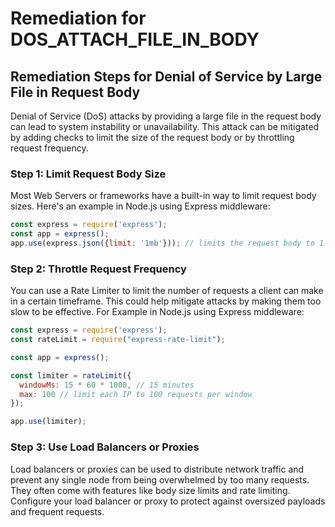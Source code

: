 # Remediation for DOS_ATTACH_FILE_IN_BODY

## Remediation Steps for Denial of Service by Large File in Request Body

Denial of Service (DoS) attacks by providing a large file in the request body can lead to system instability or unavailability. This attack can be mitigated by adding checks to limit the size of the request body or by throttling request frequency.

### Step 1: Limit Request Body Size

Most Web Servers or frameworks have a built-in way to limit request body sizes. Here's an example in Node.js using Express middleware:

```javascript
const express = require('express');
const app = express();
app.use(express.json({limit: '1mb'})); // limits the request body to 1 megabyte
```

### Step 2: Throttle Request Frequency

You can use a Rate Limiter to limit the number of requests a client can make in a certain timeframe. This could help mitigate attacks by making them too slow to be effective. For Example in Node.js using Express middleware:

```javascript
const express = require('express');
const rateLimit = require("express-rate-limit");

const app = express();

const limiter = rateLimit({
  windowMs: 15 * 60 * 1000, // 15 minutes
  max: 100 // limit each IP to 100 requests per window
});

app.use(limiter);
```

### Step 3: Use Load Balancers or Proxies

Load balancers or proxies can be used to distribute network traffic and prevent any single node from being overwhelmed by too many requests. They often come with features like body size limits and rate limiting. Configure your load balancer or proxy to protect against oversized payloads and frequent requests.